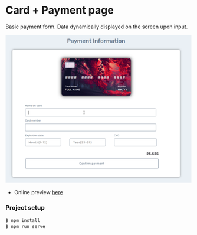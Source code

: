 # Card + Payment page

Basic payment form. Data dynamically displayed on the screen upon input.

![cv-prev](demo/card-payment.gif)
- Online preview [here](https://vue-card-4bf64.web.app/)

### Project setup

```
$ npm install
$ npm run serve
```

